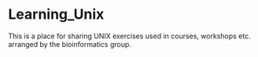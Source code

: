 # Learning_Unix
This is a place for sharing UNIX exercises used in courses, workshops etc. arranged by the bioinformatics group.
